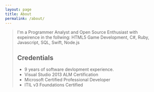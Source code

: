```yaml
---
layout: page
title: About
permalink: /about/
---
```


>I'm a Programmer Analyst and Open Source Enthusiast with expeirence in the follwing: HTML5 Game Development, C#, Ruby, Javascript, SQL, Swift, Node.js
> ## Credentials
> - 9 years of software devlopment experience.
> - Visual Studio 2013 ALM Certification
> - Microsoft Certified Professional Developer
> - ITIL v3 Foundations Certified